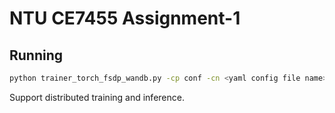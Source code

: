 # NTU CE7455 Assignment-1

## Running

```bash
python trainer_torch_fsdp_wandb.py -cp conf -cn <yaml config file name>
```

Support distributed training and inference.

